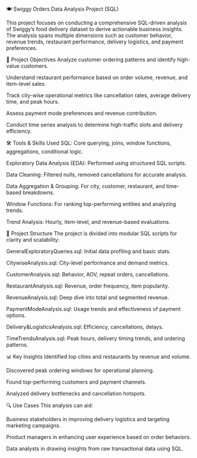 🍽️ Swiggy Orders Data Analysis Project (SQL)

This project focuses on conducting a comprehensive SQL-driven analysis of Swiggy’s food delivery dataset to derive actionable business insights. The analysis spans multiple dimensions such as customer behavior, revenue trends, restaurant performance, delivery logistics, and payment preferences.

📌 Project Objectives
Analyze customer ordering patterns and identify high-value customers.

Understand restaurant performance based on order volume, revenue, and item-level sales.

Track city-wise operational metrics like cancellation rates, average delivery time, and peak hours.

Assess payment mode preferences and revenue contribution.

Conduct time series analysis to determine high-traffic slots and delivery efficiency.

🛠️ Tools & Skills Used
SQL: Core querying, joins, window functions, aggregations, conditional logic.

Exploratory Data Analysis (EDA): Performed using structured SQL scripts.

Data Cleaning: Filtered nulls, removed cancellations for accurate analysis.

Data Aggregation & Grouping: For city, customer, restaurant, and time-based breakdowns.

Window Functions: For ranking top-performing entities and analyzing trends.

Trend Analysis: Hourly, item-level, and revenue-based evaluations.

📁 Project Structure
The project is divided into modular SQL scripts for clarity and scalability:

GeneralExploratoryQueries.sql: Initial data profiling and basic stats.

CitywiseAnalysis.sql: City-level performance and demand metrics.

CustomerAnalysis.sql: Behavior, AOV, repeat orders, cancellations.

RestaurantAnalysis.sql: Revenue, order frequency, item popularity.

RevenueAnalysis.sql: Deep dive into total and segmented revenue.

PaymentModeAnalysis.sql: Usage trends and effectiveness of payment options.

Delivery&LogisticsAnalysis.sql: Efficiency, cancellations, delays.

TimeTrendsAnalysis.sql: Peak hours, delivery timing trends, and ordering patterns.

📊 Key Insights
Identified top cities and restaurants by revenue and volume.

Discovered peak ordering windows for operational planning.

Found top-performing customers and payment channels.

Analyzed delivery bottlenecks and cancellation hotspots.

🔍 Use Cases
This analysis can aid:

Business stakeholders in improving delivery logistics and targeting marketing campaigns.

Product managers in enhancing user experience based on order behaviors.

Data analysts in drawing insights from raw transactional data using SQL.
